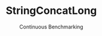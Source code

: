 ---
layout: default
title: StringConcatLong
subtitle: Continuous Benchmarking
selected: String
expanded: Benchmarking
benchmark: /individual_results/StringConcatLong.html
---